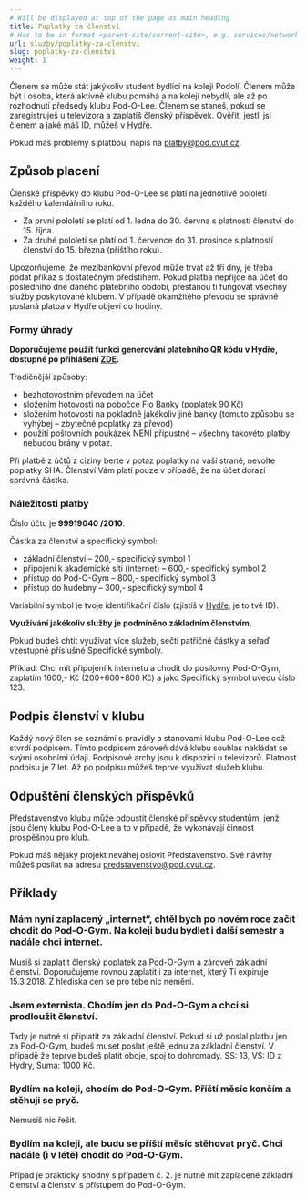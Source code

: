 ```yaml
---
# Will be displayed at top of the page as main heading
title: Poplatky za členství
# Has to be in format <parent-site/current-site>, e.g. services/network (notice missing slash at the beginning)
url: sluzby/poplatky-za-clenstvi
slug: poplatky-za-clenstvi
weight: 1
---
```


Členem se může stát jakýkoliv student bydlící na koleji Podolí. Členem může být i osoba, která aktivně klubu pomáhá a na koleji nebydlí, ale až po rozhodnutí předsedy klubu Pod-O-Lee. Členem se staneš, pokud se zaregistruješ u televizora a zaplatíš členský příspěvek. Ověřit, jestli jsi členem a jaké máš ID, můžeš v [Hydře](https://hydra.pod.cvut.cz).

Pokud máš problémy s platbou, napiš na <platby@pod.cvut.cz>.

## Způsob placení

Členské příspěvky do klubu Pod-O-Lee se platí na jednotlivé pololetí každého kalendářního roku.

- Za první pololetí se platí od 1. ledna do 30. června s platností členství do 15. října.
- Za druhé pololetí se platí od 1. července do 31. prosince s platností členství do 15. března (příštího roku).

Upozorňujeme, že mezibankovní převod může trvat až tři dny, je třeba podat příkaz s dostatečným předstihem. Pokud platba nepřijde na účet do posledního dne daného platebního období, přestanou ti fungovat všechny služby poskytované klubem. V případě okamžitého převodu se správně poslaná platba v Hydře objeví do hodiny.

### Formy úhrady

**Doporučujeme použít funkci generování platebního QR kódu v Hydře, dostupné po přihlášení [ZDE](https://hydra.pod.cvut.cz/membership/payments).**

Tradičnější způsoby:

- bezhotovostním převodem na účet
- složením hotovosti na pobočce Fio Banky (poplatek 90 Kč)
- složením hotovosti na pokladně jakékoliv jiné banky (tomuto způsobu se vyhýbej – zbytečné poplatky za převod)
- použití poštovních poukázek NENÍ přípustné – všechny takovéto platby nebudou brány v potaz.

Při platbě z účtů z ciziny berte v potaz poplatky na vaší straně, nevolte poplatky SHA. Členství Vám platí pouze v případě, že na účet dorazí správná částka.

### Náležitosti platby

Číslo účtu je **99919040 /2010**.

Částka za členství a specifický symbol:

- základní členství – 200,- specifický symbol 1
- připojení k akademické síti (internet) – 600,- specifický symbol 2
- přístup do Pod-O-Gym – 800,- specifický symbol 3
- přístup do hudebny – 300,- specifický symbol 4

Variabilní symbol je tvoje identifikační číslo (zjistíš v [Hydře](https://hydra.pod.cvut.cz), je to tvé ID).

**Využívání jakékoliv služby je podmíněno základním členstvím.**

Pokud budeš chtít využívat více služeb, sečti patřičné částky a seřaď vzestupně příslušné Specifické symboly.

Příklad: Chci mít připojení k internetu a chodit do posilovny Pod-O-Gym, zaplatím 1600,- Kč (200+600+800 Kč) a jako Specifický symbol uvedu číslo 123.

## Podpis členství v klubu

Každý nový člen se seznámí s pravidly a stanovami klubu Pod-O-Lee což stvrdí podpisem. Tímto podpisem zároveň dává klubu souhlas nakládat se svými osobními údaji. Podpisové archy jsou k dispozici u televizorů. Platnost podpisu je 7 let. Až po podpisu můžeš teprve využívat služeb klubu.

## Odpuštění členských příspěvků

Představenstvo klubu může odpustit členské příspěvky studentům, jenž jsou členy klubu Pod-O-Lee a to v případě, že vykonávají činnost prospěšnou pro klub.

Pokud máš nějaký projekt neváhej oslovit Představenstvo. Své návrhy můžeš posílat na adresu <predstavenstvo@pod.cvut.cz>.

## Příklady

### Mám nyní zaplacený „internet“, chtěl bych po novém roce začít chodit do Pod-O-Gym. Na koleji budu bydlet i další semestr a nadále chci internet.

Musíš si zaplatit členský poplatek za Pod-O-Gym a zároveň základní členství.
Doporučujeme rovnou zaplatit i za internet, který Ti expiruje 15.3.2018. Z hlediska cen se pro tebe nic nemění.

### Jsem externista. Chodím jen do Pod-O-Gym a chci si prodloužit členství.

Tady je nutné si připlatit za základní členství. Pokud si už poslal platbu jen za Pod-O-Gym, budeš muset poslat ještě jednu za základní členství.
V případě že teprve budeš platit oboje, spoj to dohromady. SS: 13, VS: ID z Hydry, Suma: 1000 Kč.

### Bydlím na koleji, chodím do Pod-O-Gym. Příští měsíc končím a stěhuji se pryč.

Nemusíš nic řešit.

### Bydlím na koleji, ale budu se příští měsíc stěhovat pryč. Chci nadále (i v létě) chodit do Pod-O-Gym.

Případ je prakticky shodný s případem č. 2. je nutné mít zaplacené základní členství a členství s přístupem do Pod-O-Gym.

